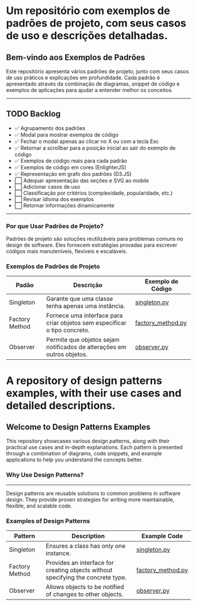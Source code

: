 # Um repositório com exemplos de padrões de projeto, com seus casos de uso e descrições detalhadas.

## Bem-vindo aos Exemplos de Padrões

Este repositório apresenta vários padrões de projeto, junto com seus casos de uso práticos e explicações em profundidade. Cada padrão é apresentado através da combinação de diagramas, snippet de código e exemplos de aplicações para ajudar a entender melhor os conceitos.

---

## TODO Backlog

- ✅ Agrupamento dos padrões
- ✅ Modal para mostrar exemplos de código
- ✅ Fechar o modal apenas ao clicar no X ou com a tecla Esc
- ✅ Retornar a scrollbar para a posição inicial ao sair do exemplo de código
- ✅ Exemplos de código reais para cada padrão
- ✅ Exemplos de código em cores (EnlighterJS)
- ✅ Representação em grafo dos padrões (D3.JS)
- ⬜ Adequar apresentação das seções e SVG ao _mobile_
- ⬜ Adicionar casos de uso
- ⬜ Classificação por critérios (complexidade, popularidade, etc.)
- ⬜ Revisar idioma dos exemplos
- ⬜ Retornar informações dinamicamente

---

### Por que Usar Padrões de Projeto?

Padrões de projeto são soluções reutilizáveis para problemas comuns no design de software. Eles fornecem estratégias provadas para escrever códigos mais manuteníveis, flexíveis e escaláveis.

### Exemplos de Padrões de Projeto

| Padão          | Descrição                                                                 | Exemplo de Código                                                                                  |
| -------------- | ------------------------------------------------------------------------- | -------------------------------------------------------------------------------------------------- |
| Singleton      | Garante que uma classe tenha apenas uma instância.                        | [singleton.py](https://github.com/design-patterns/design-patterns/tree/master/singleton)           |
| Factory Method | Fornece uma interface para criar objetos sem especificar o tipo concreto. | [factory_method.py](https://github.com/design-patterns/design-patterns/tree/master/factory_method) |
| Observer       | Permite que objetos sejam notificados de alterações em outros objetos.    | [observer.py](https://github.com/design-patterns/design-patterns/tree/master/observer)             |

# A repository of design patterns examples, with their use cases and detailed descriptions.

## Welcome to Design Patterns Examples

This repository showcases various design patterns, along with their practical use cases and in-depth explanations. Each pattern is presented through a combination of diagrams, code snippets, and example applications to help you understand the concepts better.

### Why Use Design Patterns?

---

Design patterns are reusable solutions to common problems in software design. They provide proven strategies for writing more maintainable, flexible, and scalable code.

### Examples of Design Patterns

| Pattern        | Description                                                                      | Example Code                                                                                       |
| -------------- | -------------------------------------------------------------------------------- | -------------------------------------------------------------------------------------------------- |
| Singleton      | Ensures a class has only one instance.                                           | [singleton.py](https://github.com/design-patterns/design-patterns/tree/master/singleton)           |
| Factory Method | Provides an interface for creating objects without specifying the concrete type. | [factory_method.py](https://github.com/design-patterns/design-patterns/tree/master/factory_method) |
| Observer       | Allows objects to be notified of changes to other objects.                       | [observer.py](https://github.com/design-patterns/design-patterns/tree/master/observer)             |
